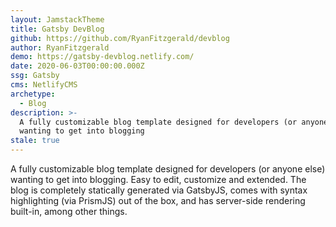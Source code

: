 ```yaml
---
layout: JamstackTheme
title: Gatsby DevBlog
github: https://github.com/RyanFitzgerald/devblog
author: RyanFitzgerald
demo: https://gatsby-devblog.netlify.com/
date: 2020-06-03T00:00:00.000Z
ssg: Gatsby
cms: NetlifyCMS
archetype:
  - Blog
description: >-
  A fully customizable blog template designed for developers (or anyone else)
  wanting to get into blogging
stale: true
---
```


A fully customizable blog template designed for developers (or anyone else) wanting to get into blogging.
Easy to edit, customize and extended. The blog is completely statically generated via GatsbyJS, comes with syntax highlighting (via PrismJS) out of the box, and has server-side rendering built-in, among other things.
